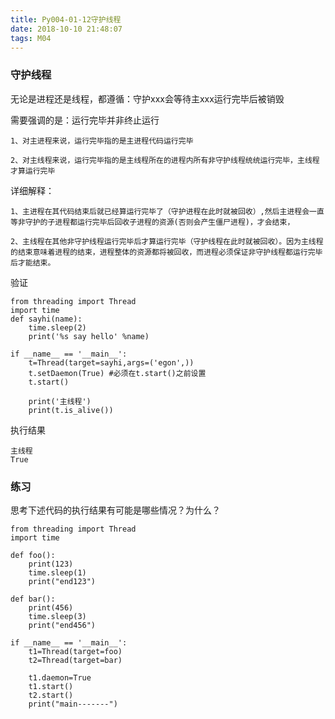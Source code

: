```yaml
---
title: Py004-01-12守护线程
date: 2018-10-10 21:48:07
tags: M04
---
```


### 守护线程

无论是进程还是线程，都遵循：守护xxx会等待主xxx运行完毕后被销毁

需要强调的是：运行完毕并非终止运行

```
1、对主进程来说，运行完毕指的是主进程代码运行完毕

2、对主线程来说，运行完毕指的是主线程所在的进程内所有非守护线程统统运行完毕，主线程才算运行完毕
```

详细解释：

```
1、主进程在其代码结束后就已经算运行完毕了（守护进程在此时就被回收）,然后主进程会一直等非守护的子进程都运行完毕后回收子进程的资源(否则会产生僵尸进程)，才会结束，

2、主线程在其他非守护线程运行完毕后才算运行完毕（守护线程在此时就被回收）。因为主线程的结束意味着进程的结束，进程整体的资源都将被回收，而进程必须保证非守护线程都运行完毕后才能结束。
```

验证

```
from threading import Thread
import time
def sayhi(name):
    time.sleep(2)
    print('%s say hello' %name)

if __name__ == '__main__':
    t=Thread(target=sayhi,args=('egon',))
    t.setDaemon(True) #必须在t.start()之前设置
    t.start()

    print('主线程')
    print(t.is_alive())
```

执行结果

```
主线程
True
```

### 练习

思考下述代码的执行结果有可能是哪些情况？为什么？

```
from threading import Thread
import time

def foo():
    print(123)
    time.sleep(1)
    print("end123")

def bar():
    print(456)
    time.sleep(3)
    print("end456")

if __name__ == '__main__':
    t1=Thread(target=foo)
    t2=Thread(target=bar)

    t1.daemon=True
    t1.start()
    t2.start()
    print("main-------")
```
